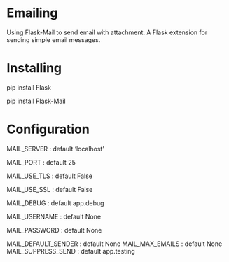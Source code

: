 # Emailing
Using Flask-Mail to send email with attachment. A Flask extension for sending simple email messages.

# Installing
pip install Flask

pip install Flask-Mail

# Configuration
MAIL_SERVER : default ‘localhost’

MAIL_PORT : default 25

MAIL_USE_TLS : default False

MAIL_USE_SSL : default False

MAIL_DEBUG : default app.debug

MAIL_USERNAME : default None

MAIL_PASSWORD : default None

MAIL_DEFAULT_SENDER : default None
MAIL_MAX_EMAILS : default None
MAIL_SUPPRESS_SEND : default app.testing
